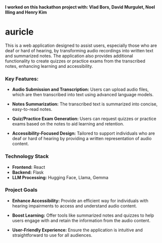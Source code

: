 **I worked on this hackathon project with: Vlad Bors, David Murgulet, Noel Illing and Henry Kim**

# auricle

This is a web application designed to assist users, especially those who are deaf or hard of hearing, by transforming audio recordings into written text and summarized notes. The application also provides additional functionality to create quizzes or practice exams from the transcribed notes, enhancing learning and accessibility.

### Key Features:

- **Audio Submission and Transcription:** Users can upload audio files, which are then transcribed into text using advanced language models.
    
- **Notes Summarization:** The transcribed text is summarized into concise, easy-to-read notes.
    
- **Quiz/Practice Exam Generation:** Users can request quizzes or practice exams based on the notes to aid learning and retention.
    
- **Accessibility-Focused Design:** Tailored to support individuals who are deaf or hard of hearing by providing a written representation of audio content.

### Technology Stack

- **Frontend:** React
- **Backend:** Flask
- **LLM Processing:** Hugging Face, Llama, Gemma

### Project Goals

- **Enhance Accessibility:** Provide an efficient way for individuals with hearing impairments to access and understand audio content.
    
- **Boost Learning:** Offer tools like summarized notes and quizzes to help users engage with and retain the information from the audio content.
    
- **User-Friendly Experience:** Ensure the application is intuitive and straightforward to use for all audiences.

